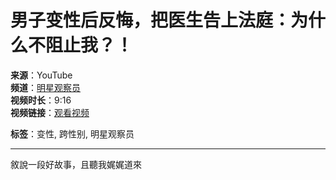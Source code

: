 # 男子变性后反悔，把医生告上法庭：为什么不阻止我？！

**来源**：YouTube  
**频道**：[明星观察员](https://www.youtube.com/channel/UCyMRKMmdAL6yQ2YHKcrrxkQ)  
**视频时长**：9:16  
**视频链接**：[观看视频](https://www.youtube.com/watch?v=SiJ5oG02yug)

**标签**：变性, 跨性别, 明星观察员

---

敘說一段好故事，且聽我娓娓道來
